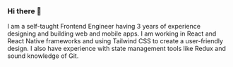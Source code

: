 ### Hi there 👋

I am a self-taught Frontend Engineer having 3 years of experience designing and building web and mobile apps. I am working in React and React Native frameworks and using Tailwind CSS to create a user-friendly design. I also have experience with state management tools like Redux and sound knowledge of Git.

<!--
**qureshi90/qureshi90** is a ✨ _special_ ✨ repository because its `README.md` (this file) appears on your GitHub profile.

Here are some ideas to get you started:

- 🔭 I’m currently working on ...
- 🌱 I’m currently learning ...
- 👯 I’m looking to collaborate on ...
- 🤔 I’m looking for help with ...
- 💬 Ask me about ...
- 📫 How to reach me: ...
- 😄 Pronouns: ...
- ⚡ Fun fact: ...
-->
